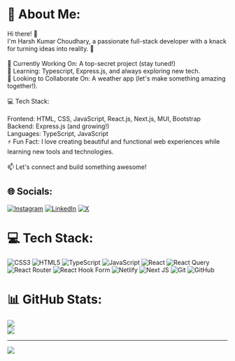 # 💫 About Me:
Hi there! 👋<br>I'm Harsh Kumar Choudhary, a passionate full-stack developer with a knack for turning ideas into reality. 🚀<br><br>🔭 Currently Working On: A top-secret project (stay tuned!)<br>🌱 Learning: Typescript, Express.js, and always exploring new tech.<br>👯 Looking to Collaborate On: A weather app (let's make something amazing together!).<br><br>💻 Tech Stack:<br><br>Frontend: HTML, CSS, JavaScript, React.js, Next.js, MUI, Bootstrap<br>Backend: Express.js (and growing!)<br>Languages: TypeScript, JavaScript<br>⚡ Fun Fact: I love creating beautiful and functional web experiences while learning new tools and technologies.<br><br>📫 Let's connect and build something awesome!


## 🌐 Socials:
[![Instagram](https://img.shields.io/badge/Instagram-%23E4405F.svg?logo=Instagram&logoColor=white)](https://instagram.com/harshkc305) [![LinkedIn](https://img.shields.io/badge/LinkedIn-%230077B5.svg?logo=linkedin&logoColor=white)](https://linkedin.com/in/harshkc305) [![X](https://img.shields.io/badge/X-black.svg?logo=X&logoColor=white)](https://x.com/harshkc305) 

# 💻 Tech Stack:
![CSS3](https://img.shields.io/badge/css3-%231572B6.svg?style=for-the-badge&logo=css3&logoColor=white) ![HTML5](https://img.shields.io/badge/html5-%23E34F26.svg?style=for-the-badge&logo=html5&logoColor=white) ![TypeScript](https://img.shields.io/badge/typescript-%23007ACC.svg?style=for-the-badge&logo=typescript&logoColor=white) ![JavaScript](https://img.shields.io/badge/javascript-%23323330.svg?style=for-the-badge&logo=javascript&logoColor=%23F7DF1E) ![React](https://img.shields.io/badge/react-%2320232a.svg?style=for-the-badge&logo=react&logoColor=%2361DAFB) ![React Query](https://img.shields.io/badge/-React%20Query-FF4154?style=for-the-badge&logo=react%20query&logoColor=white) ![React Router](https://img.shields.io/badge/React_Router-CA4245?style=for-the-badge&logo=react-router&logoColor=white) ![React Hook Form](https://img.shields.io/badge/React%20Hook%20Form-%23EC5990.svg?style=for-the-badge&logo=reacthookform&logoColor=white) ![Netlify](https://img.shields.io/badge/netlify-%23000000.svg?style=for-the-badge&logo=netlify&logoColor=#00C7B7) ![Next JS](https://img.shields.io/badge/Next-black?style=for-the-badge&logo=next.js&logoColor=white) ![Git](https://img.shields.io/badge/git-%23F05033.svg?style=for-the-badge&logo=git&logoColor=white) ![GitHub](https://img.shields.io/badge/github-%23121011.svg?style=for-the-badge&logo=github&logoColor=white)
# 📊 GitHub Stats:

![](https://github-readme-streak-stats.herokuapp.com/?user=harshkc305&theme=dark&hide_border=false)<br/>
![](https://github-readme-stats.vercel.app/api/top-langs/?username=harshkc305&theme=dark&hide_border=false&include_all_commits=true&count_private=true&layout=compact)



---
[![](https://visitcount.itsvg.in/api?id=harshkc305&icon=5&color=0)](https://visitcount.itsvg.in)

<!-- Proudly created with GPRM ( https://gprm.itsvg.in ) -->
